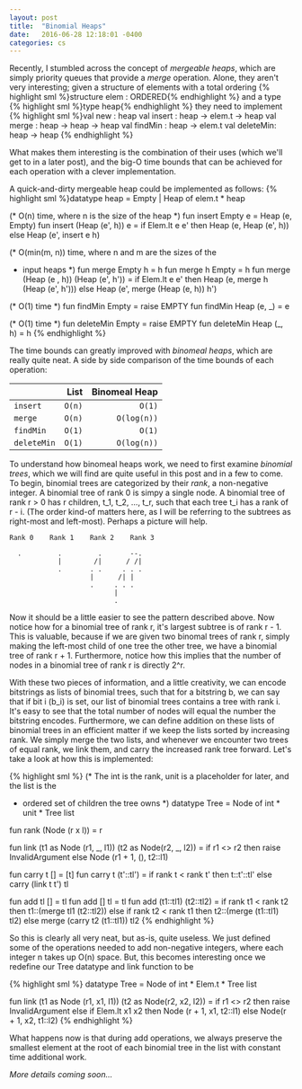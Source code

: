 ```yaml
---
layout: post
title:  "Binomial Heaps"
date:   2016-06-28 12:18:01 -0400
categories: cs
---
```


Recently, I stumbled across the concept of _mergeable heaps_, which are simply
priority queues that provide a _merge_ operation. Alone, they aren't very
interesting; given a structure of elements with a total ordering
{% highlight sml %}structure elem : ORDERED{% endhighlight %}
and a type
{% highlight sml %}type heap{% endhighlight %}
they need to implement
{% highlight sml %}val new : heap
val insert : heap -> elem.t -> heap
val merge : heap -> heap -> heap
val findMin : heap -> elem.t
val deleteMin: heap -> heap
{% endhighlight %}

What makes them interesting is the combination of their uses (which we'll get
to in a later post), and the big-O time bounds that can be achieved for each
operation with a clever implementation.

A quick-and-dirty mergeable heap could be implemented as follows:
{% highlight sml %}datatype heap = Empty | Heap of elem.t * heap

(* O(n) time, where n is the size of the heap *)
fun insert Empty e = Heap (e, Empty)
fun insert (Heap (e', h)) e = 
    if Elem.lt e e' 
    then Heap (e, Heap (e', h))
    else Heap (e', insert e h)

(* O(min(m, n)) time, where n and m are the sizes of the 
 * input heaps *)
fun merge Empty h = h
fun merge h Empty = h
fun merge (Heap (e , h)) (Heap (e', h')) = 
    if Elem.lt e e'
    then Heap (e, merge h (Heap (e', h')))
    else Heap (e', merge (Heap (e, h)) h')

(* O(1) time *)
fun findMin Empty = raise EMPTY
fun findMin Heap (e, _) = e

(* O(1) time *)
fun deleteMin Empty = raise EMPTY
fun deleteMin Heap (_, h) = h
{% endhighlight %}

The time bounds can greatly improved with _binomeal heaps_, which are really
quite neat. A side by side comparison of the time bounds of each operation:

|             | List   | Binomeal Heap |
|-------------|-------:|--------------:|
| `insert`    | `O(n)` |        `O(1)` |
| `merge`     | `O(n)` |   `O(log(n))` |
| `findMin`   | `O(1)` |        `O(1)` |
| `deleteMin` | `O(1)` |   `O(log(n))` |

To understand how binomeal heaps work, we need to first examine _binomial
trees_, which we will find are quite useful in this post and in a few to come.
To begin, binomial trees are categorized by their _rank_, a non-negative
integer. A binomial tree of rank 0 is simpy a single node. A binomial tree of
rank r > 0 has r children, t_1, t_2, ..., t_r, such that each tree t_i has a
rank of r - i. (The order kind-of matters here, as I will be referring to the
subtrees as right-most and left-most). Perhaps a picture will help.

```
Rank 0    Rank 1    Rank 2    Rank 3                                          
                                                                              
  .         .         .       --.                                             
            |        /|      / /|                                             
            .       . .     . . .                                             
                    |      /| |                                               
                    .     . . .                                               
                          |                                                   
                          .                                                   

```

Now it should be a little easier to see the pattern described above. Now notice
how for a binomial tree of rank r, it's largest subtree is of rank r - 1. This
is valuable, because if we are given two binomal trees of rank r, simply making
the left-most child of one tree the other tree, we have a binomial tree of rank
r + 1. Furthermore, notice how this implies that the number of nodes in a
binomial tree of rank r is directly 2^r.

With these two pieces of information, and a little creativity, we can encode
bitstrings as lists of binomial trees, such that for a bitstring b, we can say
that if bit i (b_i) is set, our list of binomial trees contains a tree with 
rank i. It's easy to see that the total number of nodes will equal the number 
the bitstring encodes. Furthermore, we can define addition on these lists of
binomial trees in an efficient matter if we keep the lists sorted by increasing
rank. We simply merge the two lists, and whenever we encounter two trees of
equal rank, we link them, and carry the increased rank tree forward. Let's take
a look at how this is implemented:

{% highlight sml %}
(* The int is the rank, unit is a placeholder for later, and the list is the
 * ordered set of children the tree owns *)
datatype Tree = Node of int * unit * Tree list

fun rank (Node (r x l)) = r

fun link (t1 as Node (r1, _, l1)) (t2 as Node(r2, _, l2)) =
    if r1 <> r2 then raise InvalidArgument
    else Node (r1 + 1, (), t2::l1)

fun carry t [] = [t]
fun carry t (t'::tl') =
    if rank t < rank t' then t::t'::tl'
    else carry (link t t') tl

fun add tl [] = tl
fun add [] tl = tl
fun add (t1::tl1) (t2::tl2) =
    if rank t1 < rank t2 then t1::(merge tl1 (t2::tl2))
    else if rank t2 < rank t1 then t2::(merge (t1::tl1) tl2)
    else merge (carry t2 (t1::tl1)) tl2
{% endhighlight %}

So this is clearly all very neat, but as-is, quite useless. We just defined
some of the operations needed to add non-negative integers, where each
integer n takes up O(n) space. But, this becomes interesting once we redefine
our Tree datatype and link function to be

{% highlight sml %}
datatype Tree = Node of int * Elem.t * Tree list

fun link (t1 as Node (r1, x1, l1)) (t2 as Node(r2, x2, l2)) =
    if r1 <> r2 then raise InvalidArgument
    else if Elem.lt x1 x2 then Node (r + 1, x1, t2::l1)
    else Node(r + 1, x2, t1::l2)
{% endhighlight %}

What happens now is that during add operations, we always preserve the smallest
element at the root of each binomial tree in the list with constant time
additional work.

_More details coming soon..._
